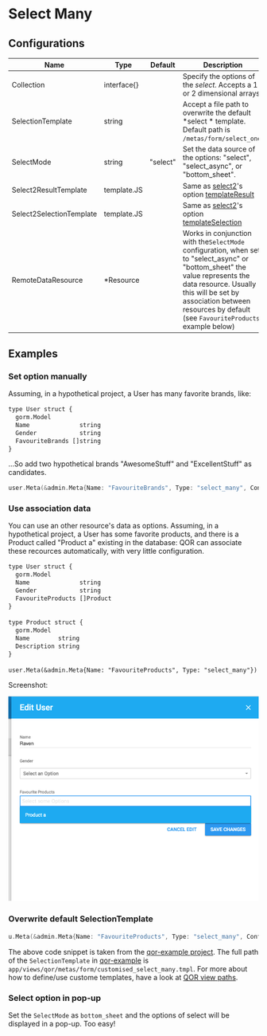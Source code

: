 # Select Many

## Configurations

| Name | Type | Default | Description |
| --- | --- | --- | --- |
| Collection | interface{} |  | Specify the options of the *select*. Accepts a 1 or 2 dimensional arrays. |
| SelectionTemplate | string |  | Accept a file path to overwrite the default *select * template. Default path is `/metas/form/select_one`. |
| SelectMode | string | "select" | Set the data source of the options: "select", "select_async", or "bottom_sheet". |
| Select2ResultTemplate | template.JS |  | Same as [select2](https://select2.github.io)'s option [templateResult](https://select2.github.io/options.html#can-i-change-how-the-placeholder-looks) |
| Select2SelectionTemplate | template.JS |  | Same as [select2](https://select2.github.io)'s option [templateSelection](https://select2.github.io/options.html#templateSelection) |
| RemoteDataResource | *Resource |  | Works in conjunction with the`SelectMode` configuration, when set to "select_async" or "bottom_sheet" the value represents the data resource. Usually this will be set by association between resources by default (see `FavouriteProducts` example below) |

## Examples

### Set option manually

Assuming, in a hypothetical project, a User has many favorite brands, like:

```
type User struct {
  gorm.Model
  Name              string
  Gender            string
  FavouriteBrands []string
}
```

...So add two hypothetical brands "AwesomeStuff" and "ExcellentStuff" as candidates.

```go
user.Meta(&admin.Meta{Name: "FavouriteBrands", Type: "select_many", Config: &admin.SelectManyConfig{Collection: []string{"AwesomeStuff", "ExcellentStuff"}}})
```

### Use association data

You can use an other resource's data as options. Assuming, in a hypothetical project, a User has some favorite products, and there is a Product called "Product a" existing in the database: QOR can associate these recources automatically, with very little configuration.

```
type User struct {
  gorm.Model
  Name              string
  Gender            string
  FavouriteProducts []Product
}

type Product struct {
  gorm.Model
  Name        string
  Description string
}

user.Meta(&admin.Meta{Name: "FavouriteProducts", Type: "select_many"})
```

Screenshot:

![select many: nested form](select_many_with_other_objects.png)


### Overwrite default SelectionTemplate

```go
u.Meta(&admin.Meta{Name: "FavouriteProducts", Type: "select_many", Config: &admin.SelectManyConfig{Collection: []string{"ASICS", "Lacoste"}, SelectionTemplate: "metas/form/customised_select_many.tmpl"}})
```

The above code snippet is taken from the [qor-example project](https://github.com/qor/qor-example). The full path of the `SelectionTemplate` in [qor-example](https://github.com/qor/qor-example) is `app/views/qor/metas/form/customised_select_many.tmpl`. For more about how to define/use custome templates, have a look at [QOR view paths](../chapter2/theme.md#customize-views).

### Select option in pop-up

Set the `SelectMode` as `bottom_sheet` and the options of select will be displayed in a pop-up. Too easy!
